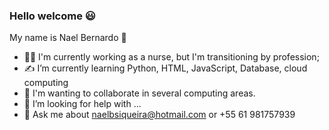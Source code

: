 ### Hello welcome 😃
My name is Nael Bernardo 🧔





- 👨‍⚕️ I'm currently working as a nurse, but I'm transitioning by profession;
- ✍ I’m currently learning Python, HTML, JavaScript, Database, cloud computing
- 💪 I'm wanting to collaborate in several computing areas.
- 🤔 I’m looking for help with ...
- 💬 Ask me about naelbsiqueira@hotmail.com or +55 61 981757939
